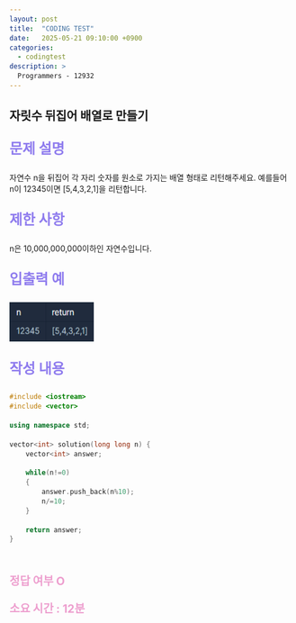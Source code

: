 ```yaml
---
layout: post
title:  "CODING TEST"
date:   2025-05-21 09:10:00 +0900
categories:
  - codingtest
description: >
  Programmers - 12932
---
```

## 자릿수 뒤집어 배열로 만들기

<p style = "color:#8f7cee; font-size:25px; font-weight:bold">
문제 설명
</p>
자연수 n을 뒤집어 각 자리 숫자를 원소로 가지는 배열 형태로 리턴해주세요. 예를들어 n이 12345이면 [5,4,3,2,1]을 리턴합니다.

<br/>

<p style = "color:#8f7cee; font-size:25px; font-weight:bold">
제한 사항
</p>
n은 10,000,000,000이하인 자연수입니다.

<br/>

<p style = "color:#8f7cee; font-size:25px; font-weight:bold">
입출력 예
</p>

<img src = "../../assets/img/codingtest/12932.png" width = "150" height = "70">

<br/>

<p style = "color:#8f7cee; font-size:25px; font-weight:bold">
작성 내용
</p>

```C++
#include <iostream>
#include <vector>

using namespace std;

vector<int> solution(long long n) {
    vector<int> answer;
    
    while(n!=0)
    {
        answer.push_back(n%10);
        n/=10;
    }
    
    return answer;
}
```

<br/>

<p style = "color:#ed9ece; font-size:20px; font-weight:bold">
정답 여부 O
</p>

<p style = "color:#ed9ece; font-size:20px; font-weight:bold">
소요 시간 : 12분
</p>

